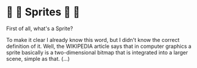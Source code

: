 # :space_invader: :space_invader: Sprites :space_invader: :space_invader:

First of all, what's a Sprite? 

To make it clear I already know this word, but I didn't know the correct definition of it.
Well, the WIKIPEDIA article says that in computer graphics a sprite basically is a two-dimensional bitmap
that is integrated into a larger scene, simple as that. (...)
